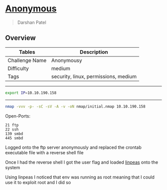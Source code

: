 #  [Anonymous](https://tryhackme.com/room/anonymous)

> Darshan Patel

## Overview

| Tables | Description |
| ------ | ----------- |
| Challenge Name | Anonymousy |
| Difficulty | medium |
| Tags | security, linux, permissions, medium|

---

```bash
export IP=10.10.190.158
```

---

```bash
nmap -vvv -p- -sC -sV -A -v -oN nmap/initial.nmap 10.10.190.158
```


Open-Ports:
```
21 ftp
22 ssh
139 smbd
445 smbd 
```

Logged onto the ftp server anonymously and replaced the crontab executable file with a reverse shell file

Once I had the reverse shell I got the user flag and loaded [linpeas](https://github.com/carlospolop/PEASS-ng/tree/master/linPEAS) onto the system 

Using linpeas I noticed that env was running as root meaning that I could use it to exploit root and I did so




